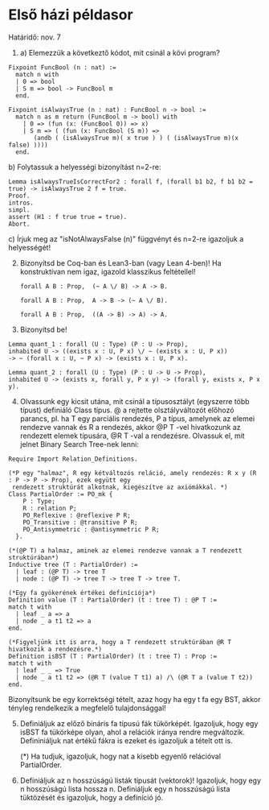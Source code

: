 # Első házi példasor

Határidő: nov. 7

1. a) Elemezzük a következtő kódot, mit csinál a kövi program?

````coq
Fixpoint FuncBool (n : nat) :=
  match n with
  | 0 => bool
  | S m => bool -> FuncBool m
  end.

Fixpoint isAlwaysTrue (n : nat) : FuncBool n -> bool :=
  match n as m return (FuncBool m -> bool) with
    | 0 => (fun (x: (FuncBool 0)) => x)
    | S m => ( (fun (x: FuncBool (S m)) =>
       (andb ( (isAlwaysTrue m)( x true ) ) ( (isAlwaysTrue m)(x false) ))))
  end.
````

b) Folytassuk a helyességi bizonyítást n=2-re:

````coq
Lemma isAlwaysTrueIsCorrectFor2 : forall f, (forall b1 b2, f b1 b2 = true) -> isAlwaysTrue 2 f = true.
Proof.
intros.
simpl.
assert (H1 : f true true = true).
Abort.
````
c) Írjuk meg az "isNotAlwaysFalse (n)" függvényt és n=2-re igazoljuk a helyességét!

2. Bizonyítsd be Coq-ban és Lean3-ban (vagy Lean 4-ben)! Ha konstruktívan nem igaz, igazold klasszikus feltétellel!
   ````coq
   forall A B : Prop,  (~ A \/ B) -> A -> B.
   ````
   ````coq
   forall A B : Prop,  A -> B -> (~ A \/ B).
   ````
   ````coq
   forall A B : Prop,  ((A -> B) -> A) -> A.
   ````
3. Bizonyítsd be!
````coq
Lemma quant_1 : forall (U : Type) (P : U -> Prop),
inhabited U -> ((exists x : U, P x) \/ ~ (exists x : U, P x))
-> ~ (forall x : U, ~ P x) -> (exists x : U, P x).
````
````coq
Lemma quant_2 : forall (U : Type) (P : U -> U -> Prop),
inhabited U -> (exists x, forall y, P x y) -> (forall y, exists x, P x y).
````
4. Olvassunk egy kicsit utána, mit csinál a típusosztályt (egyszerre több típust) definiáló Class típus. @ a rejtette olsztályváltozót előhozó parancs, pl. ha T egy parciális rendezés, P a típus, amelynek az elemei rendezve vannak és R a rendezés, akkor @P T -vel hivatkozunk az rendezett elemek típusára, @R T -val a rendezésre. Olvassuk el, mit jelnet Binary Search Tree-nek lenni:

````coq
Require Import Relation_Definitions.

(*P egy "halmaz", R egy kétváltozós reláció, amely rendezés: R x y (R : P -> P -> Prop), ezek együtt egy
 rendezett struktúrát alkotnak, kiegészítve az axiómákkal. *)
Class PartialOrder := PO_mk { 
    P : Type;
    R : relation P;
    PO_Reflexive : @reflexive P R;
    PO_Transitive : @transitive P R;
    PO_Antisymmetric : @antisymmetric P R;
  }.

(*(@P T) a halmaz, aminek az elemei rendezve vannak a T rendezett struktúrában*)
Inductive tree (T : PartialOrder) :=
  | leaf : (@P T) -> tree T
  | node : (@P T) -> tree T -> tree T -> tree T.

(*Egy fa gyökerének értékei definíciója*)
Definition value (T : PartialOrder) (t : tree T) : @P T :=
match t with 
  | leaf _ a => a 
  | node _ a t1 t2 => a
end. 

(*Figyeljünk itt is arra, hogy a T rendezett struktúrában @R T hivatkozik a rendezésre.*)
Definition isBST (T : PartialOrder) (t : tree T) : Prop :=
match t with 
  | leaf _ _ => True
  | node _ a t1 t2 => (@R T (value T t1) a) /\ (@R T a (value T t2))
end.
````
Bizonyítsunk be egy korrektségi tételt, azaz hogy ha egy t fa egy BST, akkor tényleg rendelkezik a megfelelő tulajdonsággal! 

5. Definiáljuk az előző bináris fa típusú fák tükörképét. Igazoljuk, hogy egy isBST fa tükörképe olyan, ahol a relációk iránya rendre megváltozik. Defininiáljuk nat értékű fákra is ezeket és igazoljuk a tételt ott is.

   (*) Ha tudjuk, igazoljuk, hogy nat a kisebb egyenlő relációval PartialOrder.

6. Defíniáljuk az n hosszúságú listák típusát (vektorok)! Igazoljuk, hogy egy n hosszúságú lista hossza n. Definiáljuk egy n hosszúságú lista tüktözését és igazoljuk, hogy a definíció jó.
